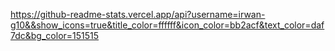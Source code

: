 https://github-readme-stats.vercel.app/api?username=irwan-g10&&show_icons=true&title_color=ffffff&icon_color=bb2acf&text_color=daf7dc&bg_color=151515

